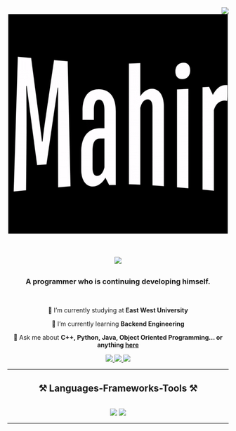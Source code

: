 <img align="right" src="https://visitor-badge.laobi.icu/badge?page_id=Mahir_Faysal" />


<p align="center">
  <img src="https://github.com/Mahir-Faysal/Mahir-Faysal/blob/main/assest/images/img.gif" alt="Alt text for your image" width="500">
</p>

<h1 align="center">
    <img src="https://readme-typing-svg.herokuapp.com/?font=Righteous&size=35&center=true&vCenter=true&width=700&height=70&duration=6000&lines=Assalamu+Alaikum+,+I'm+Mahir+Faysal!;" />
</h1>

<h3 align="center">A programmer who is continuing developing himself.</h3>

<br/>

<div align="center">
 
 🏫 I’m currently studying at **East West University**
 
 🌱 I’m currently learning **Backend Engineering**

💬 Ask me about **C++, Python, Java, Object Oriented Programming... or anything [here](https://github.com/Mahir-Faysal/Mahir-Faysal/issues)**

 </div>
 
<div align="center"> 
  <a href="mahirfaysal1234@gmail.com">
    <img src="https://img.shields.io/badge/Gmail-333333?style=for-the-badge&logo=gmail&logoColor=red" />
  </a>
  <a href="https://www.linkedin.com/in/mahir-faysal/" target="_blank">
    <img src="https://img.shields.io/badge/LinkedIn-0077B5?style=for-the-badge&logo=linkedin&logoColor=white" target="_blank" />
  </a>
  <a href="" target="_blank">
     <img src="https://img.shields.io/badge/Portfolio-FF5722?style=for-the-badge&logo=todoist&logoColor=white" target="_blank" /> <!-- sqlite, safari, google-chrome are other good icon options -->
  </a>
</div>

 <hr/>
 
<h2 align="center">⚒️ Languages-Frameworks-Tools ⚒️</h2>
<br/>
<div align="center">
    <img src="https://skillicons.dev/icons?i=react,bootstrap,mui,html,css,vscode,github,figma,tailwind,git,r" />
    <img src="https://skillicons.dev/icons?i=nodejs,python,javascript,typescript,express,firebase,mongodb,c,java,nextjs,mysql,flask" /><br>
</div>

<hr/>

